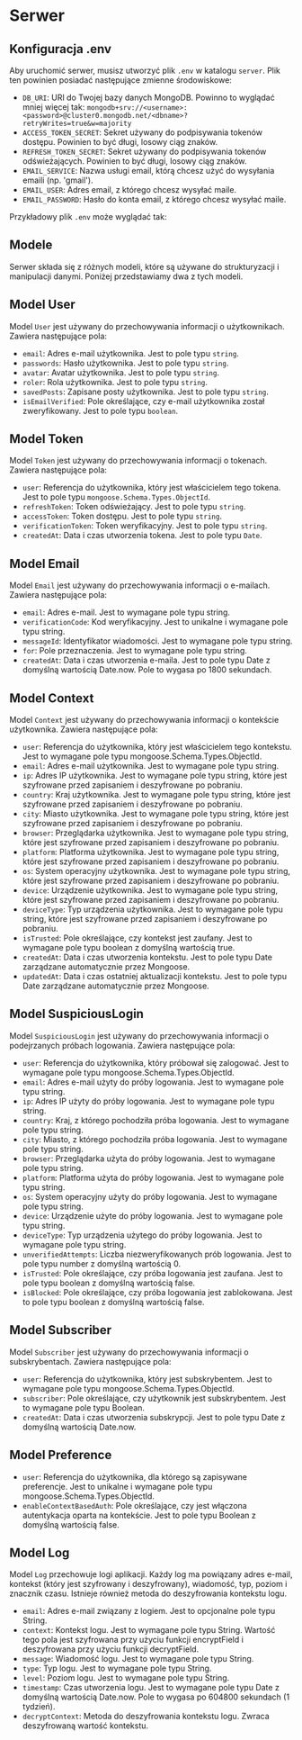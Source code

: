 # Serwer

## Konfiguracja .env
Aby uruchomić serwer, musisz utworzyć plik `.env` w katalogu `server`. Plik ten powinien posiadać następujące zmienne środowiskowe:

- `DB_URI`: URI do Twojej bazy danych MongoDB. Powinno to wyglądać mniej więcej tak: `mongodb+srv://<username>:<password>@cluster0.mongodb.net/<dbname>?retryWrites=true&w=majority`
- `ACCESS_TOKEN_SECRET`: Sekret używany do podpisywania tokenów dostępu. Powinien to być długi, losowy ciąg znaków.
- `REFRESH_TOKEN_SECRET`: Sekret używany do podpisywania tokenów odświeżających. Powinien to być długi, losowy ciąg znaków.
- `EMAIL_SERVICE`: Nazwa usługi email, którą chcesz użyć do wysyłania emaili (np. 'gmail').
- `EMAIL_USER`: Adres email, z którego chcesz wysyłać maile.
- `EMAIL_PASSWORD`: Hasło do konta email, z którego chcesz wysyłać maile.

Przykładowy plik `.env` może wyglądać tak:

## Modele
Serwer składa się z różnych modeli, które są używane do strukturyzacji i manipulacji danymi. Poniżej przedstawiamy dwa z tych modeli.

## Model User

Model `User` jest używany do przechowywania informacji o użytkownikach. Zawiera następujące pola:

- `email`: Adres e-mail użytkownika. Jest to pole typu `string`.
- `passwords`: Hasło użytkownika. Jest to pole typu `string`.
- `avatar`: Avatar użytkownika. Jest to pole typu `string`.
- `roler`: Rola użytkownika. Jest to pole typu `string`.
- `savedPosts`: Zapisane posty użytkownika. Jest to pole typu `string`.
- `isEmailVerified`: Pole określające, czy e-mail użytkownika został zweryfikowany. Jest to pole typu `boolean`.

## Model Token

Model `Token` jest używany do przechowywania informacji o tokenach. Zawiera następujące pola:

- `user`: Referencja do użytkownika, który jest właścicielem tego tokena. Jest to pole typu `mongoose.Schema.Types.ObjectId`.
- `refreshToken`: Token odświeżający. Jest to pole typu `string`.
- `accessToken`: Token dostępu. Jest to pole typu `string`.
- `verificationToken`: Token weryfikacyjny. Jest to pole typu `string`.
- `createdAt`: Data i czas utworzenia tokena. Jest to pole typu `Date`.

## Model Email

Model `Email` jest używany do przechowywania informacji o e-mailach. Zawiera następujące pola:

- `email`: Adres e-mail. Jest to wymagane pole typu string.
- `verificationCode`: Kod weryfikacyjny. Jest to unikalne i wymagane pole typu string.
- `messageId`: Identyfikator wiadomości. Jest to wymagane pole typu string.
- `for`: Pole przeznaczenia. Jest to wymagane pole typu string.
- `createdAt`: Data i czas utworzenia e-maila. Jest to pole typu Date z domyślną wartością Date.now. Pole to wygasa po 1800 sekundach.

## Model Context

Model `Context` jest używany do przechowywania informacji o kontekście użytkownika. Zawiera następujące pola:

- `user`: Referencja do użytkownika, który jest właścicielem tego kontekstu. Jest to wymagane pole typu mongoose.Schema.Types.ObjectId.
- `email`: Adres e-mail użytkownika. Jest to wymagane pole typu string.
- `ip`: Adres IP użytkownika. Jest to wymagane pole typu string, które jest szyfrowane przed zapisaniem i deszyfrowane po pobraniu.
- `country`: Kraj użytkownika. Jest to wymagane pole typu string, które jest szyfrowane przed zapisaniem i deszyfrowane po pobraniu.
- `city`: Miasto użytkownika. Jest to wymagane pole typu string, które jest szyfrowane przed zapisaniem i deszyfrowane po pobraniu.
- `browser`: Przeglądarka użytkownika. Jest to wymagane pole typu string, które jest szyfrowane przed zapisaniem i deszyfrowane po pobraniu.
- `platform`: Platforma użytkownika. Jest to wymagane pole typu string, które jest szyfrowane przed zapisaniem i deszyfrowane po pobraniu.
- `os`: System operacyjny użytkownika. Jest to wymagane pole typu string, które jest szyfrowane przed zapisaniem i deszyfrowane po pobraniu.
- `device`: Urządzenie użytkownika. Jest to wymagane pole typu string, które jest szyfrowane przed zapisaniem i deszyfrowane po pobraniu.
- `deviceType`: Typ urządzenia użytkownika. Jest to wymagane pole typu string, które jest szyfrowane przed zapisaniem i deszyfrowane po pobraniu.
- `isTrusted`: Pole określające, czy kontekst jest zaufany. Jest to wymagane pole typu boolean z domyślną wartością true.
- `createdAt`: Data i czas utworzenia kontekstu. Jest to pole typu Date zarządzane automatycznie przez Mongoose.
- `updatedAt`: Data i czas ostatniej aktualizacji kontekstu. Jest to pole typu Date zarządzane automatycznie przez Mongoose.

## Model SuspiciousLogin

Model `SuspiciousLogin` jest używany do przechowywania informacji o podejrzanych próbach logowania. Zawiera następujące pola:

- `user`: Referencja do użytkownika, który próbował się zalogować. Jest to wymagane pole typu mongoose.Schema.Types.ObjectId.
- `email`: Adres e-mail użyty do próby logowania. Jest to wymagane pole typu string.
- `ip`: Adres IP użyty do próby logowania. Jest to wymagane pole typu string.
- `country`: Kraj, z którego pochodziła próba logowania. Jest to wymagane pole typu string.
- `city`: Miasto, z którego pochodziła próba logowania. Jest to wymagane pole typu string.
- `browser`: Przeglądarka użyta do próby logowania. Jest to wymagane pole typu string.
- `platform`: Platforma użyta do próby logowania. Jest to wymagane pole typu string.
- `os`: System operacyjny użyty do próby logowania. Jest to wymagane pole typu string.
- `device`: Urządzenie użyte do próby logowania. Jest to wymagane pole typu string.
- `deviceType`: Typ urządzenia użytego do próby logowania. Jest to wymagane pole typu string.
- `unverifiedAttempts`: Liczba niezweryfikowanych prób logowania. Jest to pole typu number z domyślną wartością 0.
- `isTrusted`: Pole określające, czy próba logowania jest zaufana. Jest to pole typu boolean z domyślną wartością false.
- `isBlocked`: Pole określające, czy próba logowania jest zablokowana. Jest to pole typu boolean z domyślną wartością false.

## Model Subscriber

Model `Subscriber` jest używany do przechowywania informacji o subskrybentach. Zawiera następujące pola:

- `user`: Referencja do użytkownika, który jest subskrybentem. Jest to wymagane pole typu mongoose.Schema.Types.ObjectId.
- `subscriber`: Pole określające, czy użytkownik jest subskrybentem. Jest to wymagane pole typu Boolean.
- `createdAt`: Data i czas utworzenia subskrypcji. Jest to pole typu Date z domyślną wartością Date.now.

## Model Preference

- `user`: Referencja do użytkownika, dla którego są zapisywane preferencje. Jest to unikalne i wymagane pole typu mongoose.Schema.Types.ObjectId.
- `enableContextBasedAuth`: Pole określające, czy jest włączona autentykacja oparta na kontekście. Jest to pole typu Boolean z domyślną wartością false.

## Model Log

Model `Log` przechowuje logi aplikacji. Każdy log ma powiązany adres e-mail, kontekst (który jest szyfrowany i deszyfrowany), wiadomość, typ, poziom i znacznik czasu. Istnieje również metoda do deszyfrowania kontekstu logu.

- `email`: Adres e-mail związany z logiem. Jest to opcjonalne pole typu String.
- `context`: Kontekst logu. Jest to wymagane pole typu String. Wartość tego pola jest szyfrowana przy użyciu funkcji encryptField i deszyfrowana przy użyciu funkcji decryptField.
- `message`: Wiadomość logu. Jest to wymagane pole typu String.
- `type`: Typ logu. Jest to wymagane pole typu String.
- `level`: Poziom logu. Jest to wymagane pole typu String.
- `timestamp`: Czas utworzenia logu. Jest to wymagane pole typu Date z domyślną wartością Date.now. Pole to wygasa po 604800 sekundach (1 tydzień).
- `decryptContext`: Metoda do deszyfrowania kontekstu logu. Zwraca deszyfrowaną wartość kontekstu.